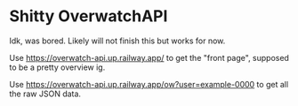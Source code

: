 # Shitty OverwatchAPI
Idk, was bored. Likely will not finish this but works for now.

Use https://overwatch-api.up.railway.app/ to get the "front page", supposed to be a pretty overview ig.

Use https://overwatch-api.up.railway.app/ow?user=example-0000 to get all the raw JSON data.
